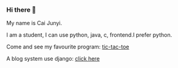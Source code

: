 ### Hi there 👋

My name is Cai Junyi.

I am a student, I can use python, java, c, frontend.I prefer python.

Come and see my favourite program: [tic-tac-toe](https://github.com/caijunyi08/tic-tac-toe)

A blog system use django: [click here](https://github.com/caijunyi08/blogsystem)
<!--
**caijunyi08/caijunyi08** is a ✨ _special_ ✨ repository because its `README.md` (this file) appears on your GitHub profile.

Here are some ideas to get you started:

- 🔭 I’m currently working on ...
- 🌱 I’m currently learning ...
- 👯 I’m looking to collaborate on ...
- 🤔 I’m looking for help with ...
- 💬 Ask me about ...
- 📫 How to reach me: ...
- 😄 Pronouns: ...
- ⚡ Fun fact: ...
-->
